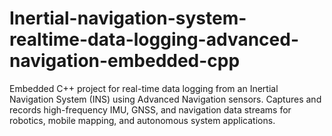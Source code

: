# Inertial-navigation-system-realtime-data-logging-advanced-navigation-embedded-cpp
Embedded C++ project for real-time data logging from an Inertial Navigation System (INS) using Advanced Navigation sensors. Captures and records high-frequency IMU, GNSS, and navigation data streams for robotics, mobile mapping, and autonomous system applications.

